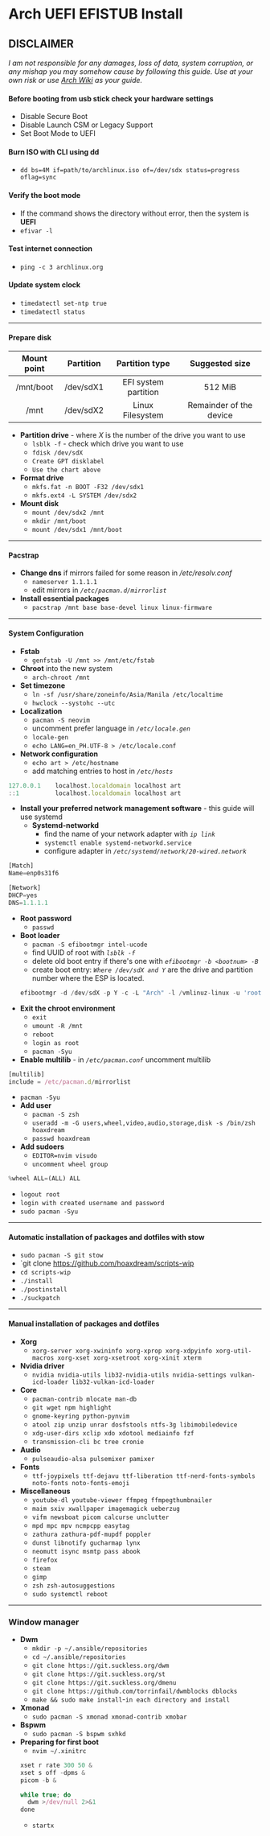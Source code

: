 # Arch UEFI EFISTUB Install
**DISCLAIMER**
---
_I am not responsible for any damages, loss of data, system corruption, or any mishap you may somehow cause by following this guide._
_Use at your own risk or use [Arch Wiki](https://wiki.archlinux.org/index.php/installation_guide) as your guide._

#### Before booting from usb stick check your hardware settings
- Disable Secure Boot
- Disable Launch CSM or Legacy Support
- Set Boot Mode to UEFI

#### Burn ISO with CLI using dd
  - `dd bs=4M if=path/to/archlinux.iso of=/dev/sdx status=progress oflag=sync`

#### Verify the boot mode
  - If the command shows the directory without error, then the system is **UEFI**
  - `efivar -l`

#### Test internet connection
- `ping -c 3 archlinux.org`

#### Update system clock
  - `timedatectl set-ntp true`
  - `timedatectl status`
---
#### Prepare disk
**Mount point** | **Partition** | **Partition type** | **Suggested size**
| :---: | :---: | :---: | :---: |
/mnt/boot | /dev/sdX1 | EFI system partition | 512 MiB
/mnt | /dev/sdX2 | Linux Filesystem | Remainder of the device
- **Partition drive** - where _X_ is the number of the drive you want to use
  - `lsblk -f` - check which drive you want to use
  - `fdisk /dev/sdX`
  - `Create GPT disklabel`
  - `Use the chart above`
- **Format drive**
  - `mkfs.fat -n BOOT -F32 /dev/sdx1`
  - `mkfs.ext4 -L SYSTEM /dev/sdx2`
- **Mount disk**
  - `mount /dev/sdx2 /mnt`
  - `mkdir /mnt/boot`
  - `mount /dev/sdx1 /mnt/boot`
---
#### Pacstrap
- **Change dns** if mirrors failed for some reason in _/etc/resolv.conf_
  - `nameserver 1.1.1.1`
  - edit mirrors in _`/etc/pacman.d/mirrorlist`_
- **Install essential packages**
  - `pacstrap /mnt base base-devel linux linux-firmware`
---
#### System Configuration
- **Fstab**
  - `genfstab -U /mnt >> /mnt/etc/fstab`
- **Chroot** into the new system
  - `arch-chroot /mnt`
- **Set timezone**
  - `ln -sf /usr/share/zoneinfo/Asia/Manila /etc/localtime`
  - `hwclock --systohc --utc`
- **Localization**
  - `pacman -S neovim`
  - uncomment prefer language in _`/etc/locale.gen`_
  - `locale-gen`
  - `echo LANG=en_PH.UTF-8 > /etc/locale.conf`
- **Network configuration**
  - `echo art > /etc/hostname`
  - add matching entries to host in _`/etc/hosts`_
```javascript
127.0.0.1    localhost.localdomain localhost art
::1          localhost.localdomain localhost art
```
- **Install your preferred network management software** - this guide will use systemd
  - **Systemd-networkd**
    - find the name of your network adapter with _`ip link`_
    - `systemctl enable systemd-networkd.service`
     - configure adapter in _`/etc/systemd/network/20-wired.network`_
```javascript
[Match]
Name=enp0s31f6

[Network]
DHCP=yes
DNS=1.1.1.1
```
- **Root password**
  - `passwd`
- **Boot loader**
  - `pacman -S efibootmgr intel-ucode`
  - find UUID of root with _`lsblk -f`_
  - delete old boot entry if there's one with _`efibootmgr -b <bootnum> -B`_
  - create boot entry: _`Where /dev/sdX and Y`_ are the drive and partition number where the ESP is located.
  ```javascript
  efibootmgr -d /dev/sdX -p Y -c -L "Arch" -l /vmlinuz-linux -u 'root=UUID=XXXXXX-XXX rw quiet loglevel=3 nvidia-drm.modeset=1 rd.systemd.show_status=false rd.udev.log_priority=3 initrd=\intel-ucode.img initrd=\initramfs-linux.img' --verbose
  ```
- **Exit the chroot environment**
  - `exit`
  - `umount -R /mnt`
  - `reboot`
  - `login as root`
  - `pacman -Syu`
- **Enable multilib** - in _`/etc/pacman.conf`_ uncomment multilib
```javascript
[multilib]
include = /etc/pacman.d/mirrorlist
```
  - `pacman -Syu`
- **Add user**
  - `pacman -S zsh`
  - `useradd -m -G users,wheel,video,audio,storage,disk -s /bin/zsh hoaxdream`
  - `passwd hoaxdream`
- **Add sudoers**
  - `EDITOR=nvim visudo`
  - `uncomment wheel group`
```javascript
%wheel ALL=(ALL) ALL
```
  - `logout root`
  - `login with created username and password`
  - `sudo pacman -Syu`
---
#### Automatic installation of packages and dotfiles with stow
  - `sudo pacman -S git stow`
  - `git clone https://github.com/hoaxdream/scripts-wip
  - `cd scripts-wip`
  - `./install`
  - `./postinstall`
  - `./suckpatch`
---
#### Manual installation of packages and dotfiles
- **Xorg**
  - `xorg-server xorg-xwininfo xorg-xprop xorg-xdpyinfo xorg-util-macros xorg-xset xorg-xsetroot xorg-xinit xterm`
- **Nvidia driver**
  - `nvidia nvidia-utils lib32-nvidia-utils nvidia-settings vulkan-icd-loader lib32-vulkan-icd-loader`
- **Core**
  - `pacman-contrib mlocate man-db`
  - `git wget npm highlight`
  - `gnome-keyring python-pynvim`
  - `atool zip unzip unrar dosfstools ntfs-3g libimobiledevice`
  - `xdg-user-dirs xclip xdo xdotool mediainfo fzf`
  - `transmission-cli bc tree cronie`
- **Audio**
  - `pulseaudio-alsa pulsemixer pamixer`
- **Fonts**
  - `ttf-joypixels ttf-dejavu ttf-liberation ttf-nerd-fonts-symbols noto-fonts noto-fonts-emoji`
- **Miscellaneous**
  - `youtube-dl youtube-viewer ffmpeg ffmpegthumbnailer`
  - `maim sxiv xwallpaper imagemagick ueberzug`
  - `vifm newsboat picom calcurse unclutter`
  - `mpd mpc mpv ncmpcpp easytag`
  - `zathura zathura-pdf-mupdf poppler`
  - `dunst libnotify gucharmap lynx`
  - `neomutt isync msmtp pass abook`
  - `firefox`
  - `steam`
  - `gimp`
  - `zsh zsh-autosuggestions`
  - `sudo systemctl reboot`
---
### Window manager
- **Dwm**
  - `mkdir -p ~/.ansible/repositories`
  - `cd ~/.ansible/repositories`
  - `git clone https://git.suckless.org/dwm`
  - `git clone https://git.suckless.org/st`
  - `git clone https://git.suckless.org/dmenu`
  - `git clone https://github.com/torrinfail/dwmblocks dblocks`
  - `make && sudo make install`-`in each directory and install`
- **Xmonad**
  - `sudo pacman -S xmonad xmonad-contrib xmobar`
- **Bspwm**
  - `sudo pacman -S bspwm sxhkd`
- **Preparing for first boot**
  - `nvim ~/.xinitrc`
  ```javascript
  xset r rate 300 50 &
  xset s off -dpms &
  picom -b &

  while true; do
    dwm >/dev/null 2>&1
  done
  ```
  - `startx`
